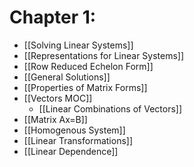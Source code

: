 # Chapter 1:
- [[Solving Linear Systems]]
- [[Representations for Linear Systems]]
- [[Row Reduced Echelon Form]]
- [[General Solutions]]
- [[Properties of Matrix Forms]]
- [[Vectors MOC]] 
	- [[Linear Combinations of Vectors]]
- [[Matrix Ax=B]]
- [[Homogenous System]]
- [[Linear Transformations]]
- [[Linear Dependence]]